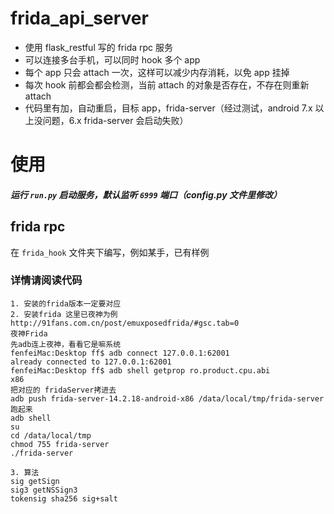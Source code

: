 # frida_api_server
- 使用 flask_restful 写的 frida rpc 服务
- 可以连接多台手机，可以同时 hook 多个 app
- 每个 app 只会 attach 一次，这样可以减少内存消耗，以免 app 挂掉
- 每次 hook 前都会都会检测，当前 attach 的对象是否存在，不存在则重新 attach
- 代码里有加，自动重启，目标 app，frida-server（经过测试，android 7.x 以上没问题，6.x frida-server 会启动失败）

# 使用
##### 运行 `run.py` 启动服务，默认监听 `6999` 端口（config.py 文件里修改）

## frida rpc
在 `frida_hook` 文件夹下编写，例如某手，已有样例

### 详情请阅读代码
    1. 安装的frida版本一定要对应
    2. 安装frida 这里已夜神为例 
    http://91fans.com.cn/post/emuxposedfrida/#gsc.tab=0
    夜神Frida
    先adb连上夜神，看看它是嘛系统
    fenfeiMac:Desktop ff$ adb connect 127.0.0.1:62001
    already connected to 127.0.0.1:62001
    fenfeiMac:Desktop ff$ adb shell getprop ro.product.cpu.abi
    x86
    把对应的 fridaServer拷进去
    adb push frida-server-14.2.18-android-x86 /data/local/tmp/frida-server
    跑起来
    adb shell
    su
    cd /data/local/tmp
    chmod 755 frida-server
    ./frida-server
    
    3. 算法
    sig getSign
    sig3 getNSSign3
    tokensig sha256 sig+salt
